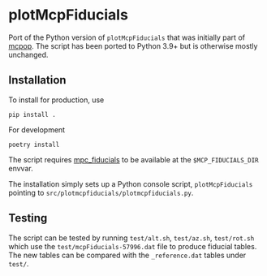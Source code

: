 # plotMcpFiducials

Port of the Python version of `plotMcpFiducials` that was initially part of [mcpop](https://github.com/sdss/mcpop/blob/main/bin/plotMcpFiducials). The script has been ported to Python 3.9+ but is otherwise mostly unchanged.

## Installation

To install for production, use

```console
pip install .
```

For development

```console
poetry install
```

The script requires [mpc_fiducials](https://github.com/sdss/mc_fiducials) to be available at the `$MCP_FIDUCIALS_DIR` envvar.

The installation simply sets up a Python console script, `plotMcpFiducials` pointing to `src/plotmcpfiducials/plotmcpfiducials.py`.

## Testing

The script can be tested by running `test/alt.sh`, `test/az.sh`, `test/rot.sh` which use the `test/mcpFiducials-57996.dat` file to produce fiducial tables. The new tables can be compared with the `_reference.dat` tables under `test/`.

